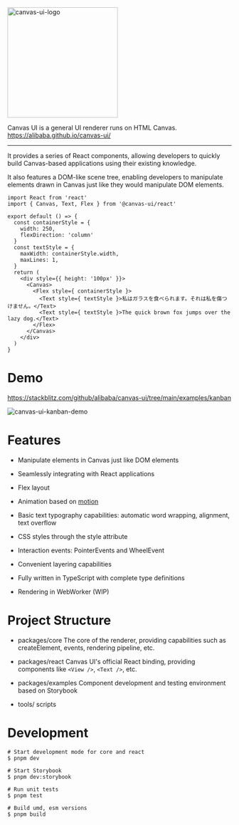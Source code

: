 <img width="248" alt="canvas-ui-logo" src="https://user-images.githubusercontent.com/180445/147241118-4fb09f35-8bc0-449b-8ab1-045caa9eb726.png">

Canvas UI is a general UI renderer runs on HTML Canvas. https://alibaba.github.io/canvas-ui/

<hr>

It provides a series of React components, allowing developers to quickly build Canvas-based applications using their existing knowledge.

It also features a DOM-like scene tree, enabling developers to manipulate elements drawn in Canvas just like they would manipulate DOM elements.

```tsx
import React from 'react'
import { Canvas, Text, Flex } from '@canvas-ui/react'

export default () => {
  const containerStyle = {
    width: 250,
    flexDirection: 'column'
  }
  const textStyle = {
    maxWidth: containerStyle.width,
    maxLines: 1,
  }
  return (
    <div style={{ height: '100px' }}>
      <Canvas>
        <Flex style={ containerStyle }>
          <Text style={ textStyle }>私はガラスを食べられます。それは私を傷つけません。</Text>
          <Text style={ textStyle }>The quick brown fox jumps over the lazy dog.</Text>
        </Flex>
      </Canvas>
    </div>
  )
}
```

# Demo

https://stackblitz.com/github/alibaba/canvas-ui/tree/main/examples/kanban

![canvas-ui-kanban-demo](https://alibaba.github.io/canvas-ui/assets/images/stackblitz-aa46daf95c93384d7fee39a81805f909.png)


# Features

- Manipulate elements in Canvas just like DOM elements

- Seamlessly integrating with React applications

- Flex layout

- Animation based on [motion](https://motion.dev/)

- Basic text typography capabilities: automatic word wrapping, alignment, text overflow

- CSS styles through the style attribute

- Interaction events: PointerEvents and WheelEvent

- Convenient layering capabilities

- Fully written in TypeScript with complete type definitions

- Rendering in WebWorker (WIP)

# Project Structure

- packages/core
The core of the renderer, providing capabilities such as createElement, events, rendering pipeline, etc.

- packages/react
Canvas UI's official React binding, providing components like `<View />`, `<Text />`, etc.

- packages/examples
Component development and testing environment based on Storybook

- tools/
scripts

# Development

```
# Start development mode for core and react
$ pnpm dev

# Start Storybook
$ pnpm dev:storybook

# Run unit tests
$ pnpm test

# Build umd, esm versions
$ pnpm build

```
